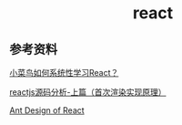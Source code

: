 <h1 align="center"> react </h1>

参考资料
-

<a href="https://www.zhihu.com/question/38725566" target="_blank">小菜鸟如何系统性学习React？</a>

<a href="https://github.com/purplebamboo/blog/issues/2" target="_blank">reactjs源码分析-上篇（首次渲染实现原理）</a>

<a href="https://ant.design/docs/react/introduce" target="_blank">Ant Design of React
</a>